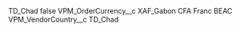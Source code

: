 <?xml version="1.0" encoding="UTF-8"?>
<CustomMetadata xmlns="http://soap.sforce.com/2006/04/metadata" xmlns:xsi="http://www.w3.org/2001/XMLSchema-instance" xmlns:xsd="http://www.w3.org/2001/XMLSchema">
    <label>TD_Chad</label>
    <protected>false</protected>
    <values>
        <field>VPM_OrderCurrency__c</field>
        <value xsi:type="xsd:string">XAF_Gabon CFA Franc BEAC</value>
    </values>
    <values>
        <field>VPM_VendorCountry__c</field>
        <value xsi:type="xsd:string">TD_Chad</value>
    </values>
</CustomMetadata>

